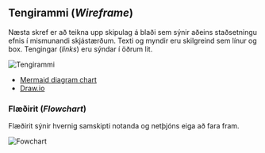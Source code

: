 ## Tengirammi (_Wireframe_)

Næsta skref er að teikna upp skipulag á blaði sem sýnir aðeins staðsetningu efnis í mismunandi skjástærðum. Texti og myndir eru skilgreind sem línur og box. Tengingar (_links_) eru sýndar í öðrum lit.

![Tengirammi](Wireframe.svg)

* [Mermaid diagram chart](https://mermaid.js.org/)
* [Draw.io](https://draw.io)

### Flæðirit (_Flowchart_)

Flæðirit sýnir hvernig samskipti notanda og netþjóns eiga að fara fram.

![Fowchart](flowChart.drawio.svg)